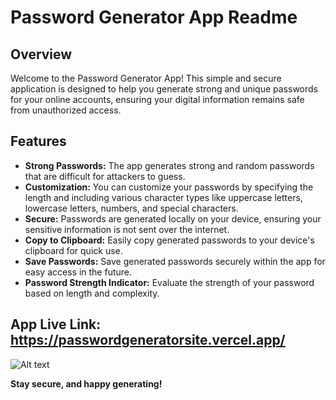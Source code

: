 # Password Generator App Readme

## Overview

Welcome to the Password Generator App! This simple and secure application is designed to help you generate strong and unique passwords for your online accounts, ensuring your digital information remains safe from unauthorized access.

## Features

- **Strong Passwords:** The app generates strong and random passwords that are difficult for attackers to guess.
- **Customization:** You can customize your passwords by specifying the length and including various character types like uppercase letters, lowercase letters, numbers, and special characters.
- **Secure:** Passwords are generated locally on your device, ensuring your sensitive information is not sent over the internet.
- **Copy to Clipboard:** Easily copy generated passwords to your device's clipboard for quick use.
- **Save Passwords:** Save generated passwords securely within the app for easy access in the future.
- **Password Strength Indicator:** Evaluate the strength of your password based on length and complexity.


## App Live Link: https://passwordgeneratorsite.vercel.app/


![Alt text](<Screenshot (124).png>)


**Stay secure, and happy generating!**